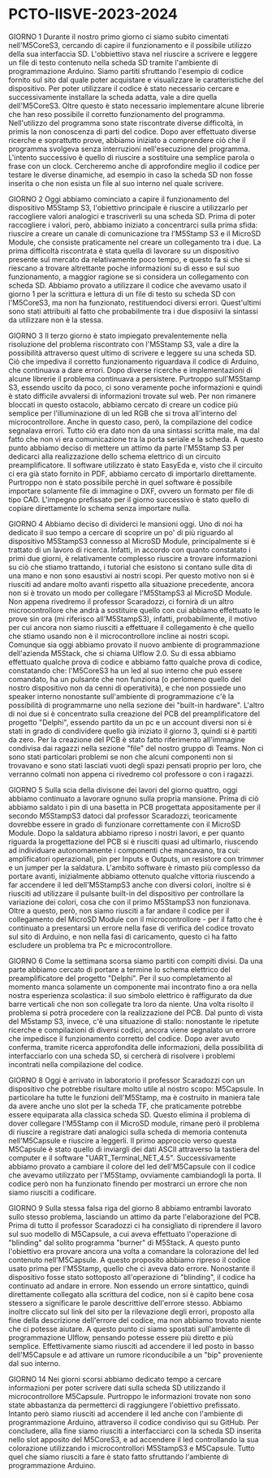 # PCTO-IISVE-2023-2024

GIORNO 1
Durante il nostro primo giorno ci siamo subito cimentati nell'M5CoreS3, cercando di capire il funzionamento e il possibile utilizzo della sua interfaccia SD. L'obbiettivo stava nel riuscire a scrivere e leggere un file di testo 
contenuto nella scheda SD tramite l'ambiente di programmazione Arduino. Siamo partiti sfruttando l'esempio di codice fornito sul sito dal quale poter acquistare e visualizzare le caratteristiche del dispositivo. Per poter 
utilizzare il codice è stato necessario cercare e successivamente installare la scheda adatta, vale a dire quella dell'M5CoreS3. Oltre questo è stato necessario implementare alcune librerie che han reso possibile il corretto 
funzionamento del programma. Nell'utilizzo del programma sono state riscontrate diverse difficoltà, in primis la non conoscenza di parti del codice. Dopo aver effettuato diverse ricerche e soprattutto prove, abbiamo 
iniziato a comprendere ciò che il programma svolgeva senza interruzioni nell'esecuzione del programma. L'intento successivo è quello di riuscire a sostituire una semplice parola o frase con un clock. Cercheremo anche 
di approfondire meglio il codice per testare le diverse dinamiche, ad esempio in caso la scheda SD non fosse inserita o che non esista un file al suo interno nel quale scrivere. 

GIORNO 2
Oggi abbiamo cominciato a capire il funzionamento del dispositivo M5Stamp S3, l'obiettivo principale è riuscire a utilizzarlo per raccogliere valori analogici e trascriverli su una scheda SD. Prima di poter raccogliere i valori, però, abbiamo iniziato a concentrarci sulla prima sfida: riuscire a creare un canale di comunicazione tra l'M5Stamp S3 e il MicroSD Module, che consiste praticamente nel creare un collegamento tra i due. La prima difficoltà riscontrata è stata quella di lavorare su un dispositivo presente sul mercato da relativamente poco tempo, e questo fa sì che si riescano a trovare altrettante poche informazioni su di esso e sul suo funzionamento, a maggior ragione se si considera un collegamento con scheda SD. Abbiamo provato a utilizzare il codice che avevamo usato il giorno 1 per la scrittura e lettura di un file di testo su scheda SD con l'M5CoreS3, ma non ha funzionato, restituendoci diversi errori. Quest'ultimi sono stati attribuiti al fatto che probabilmente tra i due disposiivi la sintassi da utilizzare non è la stessa. 

GIORNO 3
Il terzo giorno è stato impiegato prevalentemente nella risoluzione del problema riscontrato con l'M5Stamp S3, vale a dire la possibilità attraverso quest ultimo di scrivere e leggere su una scheda SD. Ciò che impediva il corretto funzionamento riguardava il codice di Arduino, che continuava a dare errori. Dopo diverse ricerche e implementazioni di alcune librerie il problema continuava a persistere. Purtroppo sull'M5Stamp S3, essendo uscito da poco, ci sono veramente poche informazioni e quindi è stato difficile avvalersi di informazioni trovate sul web. Per non rimanere bloccati in questo ostacolo, abbiamo cercato di creare un codice più semplice per l'illuminazione di un led RGB che si trova all'interno del microcontrollore. Anche in questo caso, però, la compilazione del codice segnalava errori. Tutto ciò era dato non da una sintassi scritta male, ma dal fatto che non vi era comunicazione tra la porta seriale e la scheda. A questo punto abbiamo deciso di mettere un attimo da parte l'M5Stamp S3 per dedicarci alla realizzazione dello schema elettrico di un circuito preamplificatore. Il software utilizzato è stato EasyEda e, visto che il circuito ci era già stato fornito in PDF, abbiamo cercato di importarlo direttamente. Purtroppo non è stato possibile perchè in quel software è possibile importare solamente file di immagine o DXF, ovvero un formato per file di tipo CAD. L'impegno prefissato per il giorno successivo è stato quello di copiare direttamente lo schema senza importare nulla.

GIORNO 4
Abbiamo deciso di dividerci le mansioni oggi. Uno di noi ha dedicato il suo tempo a cercare di scoprire un po' di più riguardo al dispositivo M5StampS3 connesso al MicroSD Module, principalmente si è trattato di un lavoro di ricerca. Infatti, in accordo con quanto constatato i primi due giorni, è relativamente complesso riuscire a trovare informazioni su ciò che stiamo trattando, i tutorial che esistono si contano sulle dita di una mano e non sono esaustivi ai nostri scopi. Per questo motivo non si è riusciti ad andare molto avanti rispetto alla situazione precedente, ancora non si è trovato un modo per collegare l'M5StampS3 al MicroSD Module. Non appena rivedremo il professor Scaradozzi, ci fornirà di un altro microcontrollore che andrà a sostituire quello con cui abbiamo effettuato le prove sin ora (mi riferisco all'M5StampS3), infatti, probabilmente, il motivo per cui ancora non siamo riusciti a effettuare il collegamento è che quello che stiamo usando non è il microcontrollore incline ai nostri scopi. Comunque sia oggi abbiamo provato il nuovo ambiente di programmazione dell'azienda M5Stack, che si chiama UIflow 2.0. Su di essa abbiamo effettuato qualche prova di codice e abbiamo fatto qualche prova di codice, constatando che: l'M5CoreS3 ha un led al suo interno che può essere comandato, ha un pulsante che non funziona (o perlomeno quello del nostro dispositivo non da cenni di operatività), e che non possiede uno speaker interno nonostante sull'ambiente di programmazione c'è la possibilità di programmarne uno nella sezione dei "built-in hardware". L'altro di noi due si è concentrato sulla creazione del PCB del preamplificatore del progetto "Delphi", essendo partito da un pc e un account diversi non si è stati in grado di condividere quello già iniziato il giorno 3, quindi si è partiti da zero. Per la creazione del PCB è stato fatto riferimento all'immagine condivisa dai ragazzi nella sezione "file" del nostro gruppo di Teams. Non ci sono stati particolari problemi se non che alcuni componenti non si trovavano e sono stati lasciati vuoti degli spazi pensati proprio per loro, che verranno colmati non appena ci rivedremo col professore o con i ragazzi.

GIORNO 5
Sulla scia della divisone dei lavori del giorno quattro, oggi abbiamo continuato a lavorare ognuno sulla propria mansione. Prima di ciò abbiamo saldato i pin di una basetta in PCB progettata appositamente per il secondo M5StampS3 datoci dal professor Scaradozzi, teoricamente dovrebbe essere in grado di funzionare correttamente con il MicroSD Module. Dopo la saldatura abbiamo ripreso i nostri lavori, e per quanto riguarda la progettazione del PCB si è riusciti quasi ad ultimarlo, riuscendo ad individuare autonomamente i componenti che mancavano, tra cui: amplificatori operazionali, pin per Inputs e Outputs, un resistore con trimmer e un jumper per la saldatura. L'ambito software è rimasto più complesso da portare avanti, inizialmente abbiamo ottenuto qualche vittoria riuscendo a far accendere il led dell'M5StampS3 anche con diversi colori, inoltre si è riusciti ad utilizzare il pulsante built-in del dispositivo per controllare la variazione dei colori, cosa che con il primo M5StampS3 non funzionava. Oltre a questo, però, non siamo riusciti a far andare il codice per il collegamento del MicroSD Module con il microcontrollore - per il fatto che è continuato a presentarsi un errore nella fase di verifica del codice trovato sul sito di Arduino, e non nella fasi di caricamento, questo ci ha fatto escludere un problema tra Pc e microcontrollore.

GIORNO 6
Come la settimana scorsa siamo partiti con compiti divisi. Da una parte abbiamo cercato di portare a termine lo schema elettrico del preamplificatore del progetto "Delphi". Per il suo completamento al momento manca solamente un componente mai incontrato fino a ora nella nostra esperienza scolastica: il suo simbolo elettrico è raffigurato da due barre verticali che non son collegate tra loro da niente. Una volta risolto il problema si potrà procedere con la realizzazione del PCB. Dal punto di vista del M5stamp S3, invece, c'è una situazione di stallo: nonostante le ripetute ricerche e compilazioni di diversi codici, ancora viene segnalato un errore che impedisce il funzionamento corretto del codice. Dopo aver avuto conferma, tramite ricerca approfondita delle informazioni, della possibilità di interfacciarlo con una scheda SD, si cercherà di risolvere i problemi incontrati nella compilazione del codice.

GIORNO 8
Oggi è arrivato in laboratorio il professor Scaradozzi con un dispositivo che potrebbe risultare molto utile al nostro scopo: M5Capsule. In particolare ha tutte le funzioni dell'M5Stamp, ma è costruito in maniera tale da avere anche uno slot per la scheda TF, che praticamente potrebbe essere equiparata alla classica scheda SD. Questo elimina il problema di dover collegare l'M5Stamp con il MicroSD module, rimane però il problema di riuscire a registrare dati analogici sulla scheda di memoria contenuta nell'M5Capsule e riuscire a leggerli. Il primo approccio verso questa M5Capsule è stato quello di inviargli dei dati ASCII attraverso la tastiera del computer e il software "UART_Terminal_NET_4.5". Successivamente abbiamo provato a cambiare il colore del led dell'M5Capsule con il codice che avevamo utilizzato per l'M5Stamp, ovviamente cambiandogli la porta. Il codice però non ha funzionato finendo per mostrarci un errore che non siamo riusciti a codificare.

GIORNO 9
Sulla stessa falsa riga del giorno 8 abbiamo entrambi lavorato sullo stesso problema, lasciando un attimo da parte l'elaborazione del PCB. Prima di tutto il professor Scaradozzi ci ha consigliato di riprendere il lavoro sul suo modello di M5Capsule, a cui aveva effettuato l'operazione di "blinding" dal solito programma "burner" di M5Stack. A questo punto l'obiettivo era provare ancora una volta a comandare la colorazione del led contenuto nell'M5Capsule. A questo proposito abbiamo ripreso il codice usato prima per l'M5Stamp, quello che ci aveva dato errore. Nonostante il dispositivo fosse stato sottoposto all'operazione di "blinding", il codice ha continuato ad andare in errore. Non essendo un errore sintattico, quindi direttamente collegato alla scrittura del codice, non si è capito bene cosa stessero a significare le parole descrittive dell'errore stesso. Abbiamo inoltre cliccato sul link del sito per la rilevazione degli errori, proposto alla fine della descrizione dell'errore del codice, ma non abbiamo trovato niente che ci potesse aiutare. A questo punto ci siamo spostati sull'ambiente di programmazione UIflow, pensando potesse essere più diretto e più semplice. Effettivamente siamo riusciti ad accendere il led posto in basso dell'M5Capsule e ad attivare un rumore riconducibile a un "bip" proveniente dal suo interno.

GIORNO 14
Nei giorni scorsi abbiamo dedicato tempo a cercare informazioni per poter scrivere dati sulla scheda SD utilizzando il microcontrollore M5Capsule. Purtroppo le informazioni trovate non sono state abbastanza da permetterci di raggiungere l'obiettivo prefissato. Intanto però siamo riusciti ad accendere il led anche con l'ambiente di programmazione Arduino, attraverso il codice condiviso qui su GitHub. 
Per concludere, alla fine siamo riusciti a interfacciarci con la scheda SD inserita nello slot apposito del M5CoreS3, e ad accendere il led controllando la sua colorazione utilizzando i microcontrollori M5StampS3 e M5Capsule. Tutto quel che siamo riusciti a fare è stato fatto sfruttando l'ambiente di programmazione Arduino.
